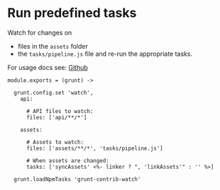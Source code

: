 
# Run predefined tasks

Watch for changes on
- files in the `assets` folder
- the `tasks/pipeline.js` file
and re-run the appropriate tasks.

For usage docs see: [Github](https://github.com/gruntjs/grunt-contrib-watch)

    module.exports = (grunt) ->

      grunt.config.set 'watch',
        api:

          # API files to watch:
          files: ['api/**/*']

        assets:

          # Assets to watch:
          files: ['assets/**/*', 'tasks/pipeline.js']

          # When assets are changed:
          tasks: ['syncAssets' <%- linker ? ", 'linkAssets'" : '' %>]

      grunt.loadNpmTasks 'grunt-contrib-watch'
